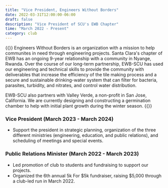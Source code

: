 ```yaml
---
title: "Vice President, Engineers Without Borders"
date: 2022-03-31T12:00:00-06:00
draft: false
description: "Vice President of SCU's EWB Chapter"
time: "March 2022 - Present"
category: club
---
```

{{<side-by-side imageRight="team.jpg">}}
Engineers Without Borders is an organization with a mission to help communites in need through engineering projects. Santa Clara's chapter of EWB has an ongoing 9-year relationship with a community in Nyange, Rwanda. Over the course of our long-term partnership, EWB-SCU has used our engineering and technical skills to provide the community with deliverables that increase the efficiency of the tile making process and a secure and sustainable drinking-water system that can filter for bacteria, parasites, turbidity, and nitrates, and control water distribution.

EWB-SCU also partners with Valley Verde, a non-profit in San Jose, California. We are currently designing and constructing a germination chamber to help with initial plant growth during the winter season.
{{</side-by-side>}}
### Vice President (March 2023 - March 2024)
- Support the president in strategic planning, organization of the three different ministries (engineering, education, and public relations), and scheduling of meetings and special events.

### Public Relations Minister (March 2022 - March 2023)
- Led promotion of club to students and fundraising to support our projects.
- Organized the 6th annual 5k For $5k fundraiser, raising $5,000 through a club-led run in March 2022.